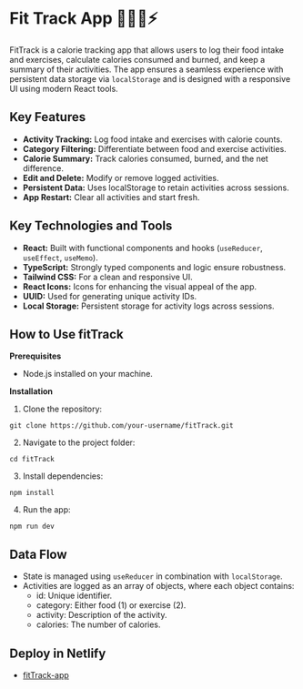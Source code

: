 # Fit Track App 🍏🏃‍♂️⚡️

FitTrack is a calorie tracking app that allows users to log their food intake and exercises, calculate calories consumed and burned, and keep a summary of their activities. The app ensures a seamless experience with persistent data storage via `localStorage` and is designed with a responsive UI using modern React tools.

## Key Features

- **Activity Tracking:** Log food intake and exercises with calorie counts.
- **Category Filtering:** Differentiate between food and exercise activities.
- **Calorie Summary:** Track calories consumed, burned, and the net difference.
- **Edit and Delete:** Modify or remove logged activities.
- **Persistent Data:** Uses localStorage to retain activities across sessions.
- **App Restart:** Clear all activities and start fresh.

## Key Technologies and Tools

- **React:** Built with functional components and hooks (`useReducer`, `useEffect`, `useMemo`).
- **TypeScript:** Strongly typed components and logic ensure robustness.
- **Tailwind CSS:** For a clean and responsive UI.
- **React Icons:** Icons for enhancing the visual appeal of the app.
- **UUID:** Used for generating unique activity IDs.
- **Local Storage:** Persistent storage for activity logs across sessions.

## How to Use fitTrack

**Prerequisites**
- Node.js installed on your machine.

**Installation**
1. Clone the repository:
```
git clone https://github.com/your-username/fitTrack.git
````

2. Navigate to the project folder:
```
cd fitTrack
```

3. Install dependencies:  
```
npm install
```

4. Run the app:
```
npm run dev
```

## Data Flow

- State is managed using `useReducer` in combination with `localStorage`.
- Activities are logged as an array of objects, where each object contains:
  - id: Unique identifier.
  - category: Either food (1) or exercise (2).
  - activity: Description of the activity.
  - calories: The number of calories.

## Deploy in Netlify
- [fitTrack-app](https://fittracker0.netlify.app/)
